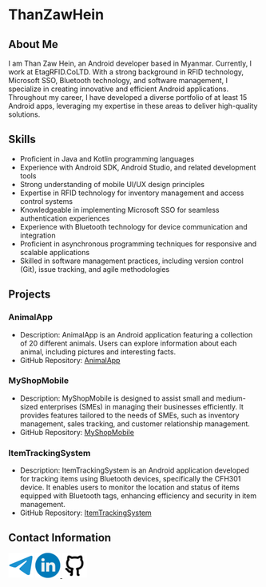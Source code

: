 # ThanZawHein

## About Me

I am Than Zaw Hein, an Android developer based in Myanmar. Currently, I work at EtagRFID.CoLTD. With a strong background in RFID technology, Microsoft SSO, Bluetooth technology, and software management, I specialize in creating innovative and efficient Android applications. Throughout my career, I have developed a diverse portfolio of at least 15 Android apps, leveraging my expertise in these areas to deliver high-quality solutions.

## Skills

- Proficient in Java and Kotlin programming languages
- Experience with Android SDK, Android Studio, and related development tools
- Strong understanding of mobile UI/UX design principles
- Expertise in RFID technology for inventory management and access control systems
- Knowledgeable in implementing Microsoft SSO for seamless authentication experiences
- Experience with Bluetooth technology for device communication and integration
- Proficient in asynchronous programming techniques for responsive and scalable applications
- Skilled in software management practices, including version control (Git), issue tracking, and agile methodologies

## Projects

### AnimalApp
- Description: AnimalApp is an Android application featuring a collection of 20 different animals. Users can explore information about each animal, including pictures and interesting facts.
- GitHub Repository: [AnimalApp](https://github.com/Than-Zaw-Hein/AnimalApp.git)

### MyShopMobile
- Description: MyShopMobile is designed to assist small and medium-sized enterprises (SMEs) in managing their businesses efficiently. It provides features tailored to the needs of SMEs, such as inventory management, sales tracking, and customer relationship management.
- GitHub Repository: [MyShopMobile](https://github.com/Than-Zaw-Hein/MyShopMobile.git)

### ItemTrackingSystem
- Description: ItemTrackingSystem is an Android application developed for tracking items using Bluetooth devices, specifically the CFH301 device. It enables users to monitor the location and status of items equipped with Bluetooth tags, enhancing efficiency and security in item management.
- GitHub Repository: [ItemTrackingSystem](https://github.com/Than-Zaw-Hein/ItemTrackingSystem.git)

## Contact Information
<a href="https://t.me/Thanzawhein997"><img src="profile/Telegram.svg" width="50px" /></a>
<a href="https://www.linkedin.com/in/than-zaw-hein-081517190"><img src="profile/Linkedin.svg" width="50px" />
<a href="https://github.com/Than-Zaw-Hein"><img src="profile/GitHub.svg" width="50px" /></a>

